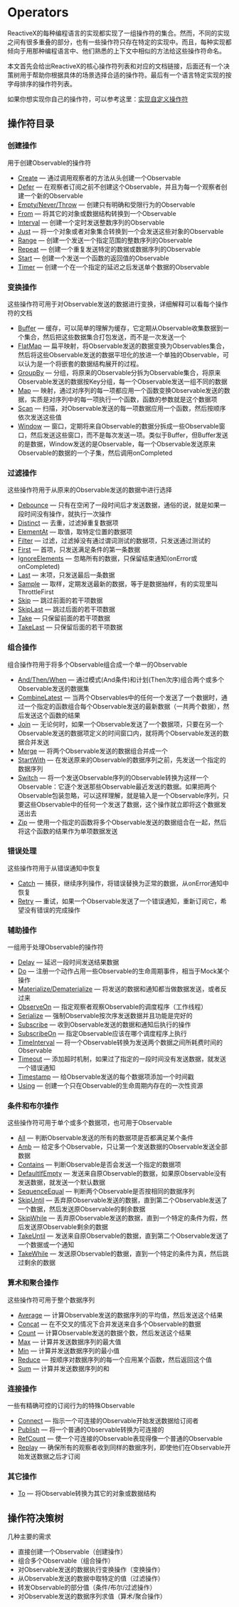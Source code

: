 Operators
======

ReactiveX的每种编程语言的实现都实现了一组操作符的集合。然而，不同的实现之间有很多重叠的部分，也有一些操作符只存在特定的实现中。而且，每种实现都倾向于用那种编程语言中、他们熟悉的上下文中相似的方法给这些操作符命名。

本文首先会给出ReactiveX的核心操作符列表和对应的文档链接，后面还有一个决策树用于帮助你根据具体的场景选择合适的操作符。最后有一个语言特定实现的按字母排序的操作符列表。

如果你想实现你自己的操作符，可以参考这里：[实现自定义操作符](topics/Implementing-Your-Own-Operators.md)

## 操作符目录

### 创建操作

用于创建Observable的操作符

* [Create](operators/Create.md) — 通过调用观察者的方法从头创建一个Observable
* [Defer](operators/Defer.md) — 在观察者订阅之前不创建这个Observable，并且为每一个观察者创建一个新的Observable
* [Empty/Never/Throw](operators/Empty.md) — 创建只有明确和受限行为的Observable
* [From](operators/From.md) — 将其它的对象或数据结构转换到一个Observable
* [Interval](operators/Interval.md) — 创建一个定时发送整数序列的Observable
* [Just](operators/Just.md) — 将一个对象或者对象集合转换到一个会发送这些对象的Observable
* [Range](operators/Range.md) — 创建一个发送一个指定范围的整数序列的Observable
* [Repeat](operators/Repeat.md) — 创建一个重复发送特定的数据或数据序列的Observable
* [Start](operators/Start.md) — 创建一个发送一个函数的返回值的Observable
* [Timer](operators/Timer.md) — 创建一个在一个指定的延迟之后发送单个数据的Observable

### 变换操作

这些操作符可用于对Observable发送的数据进行变换，详细解释可以看每个操作符的文档

* [Buffer](operators/Buffer.md) — 缓存，可以简单的理解为缓存，它定期从Observable收集数据到一个集合，然后把这些数据集合打包发送，而不是一次发送一个
* [FlatMap](operators/FlatMap.md) — 扁平映射，将Observable发送的数据变换为Observables集合，然后将这些Observable发送的数据平坦化的放进一个单独的Observable，可以认为是一个将嵌套的数据结构展开的过程。
* [GroupBy](operators/GroupBy.md) — 分组，将原来的Observable分拆为Observable集合，将原来Observable发送的数据按Key分组，每一个Observable发送一组不同的数据
* [Map](operators/Map.md) — 映射，通过对序列的每一项都应用一个函数变换Observable发送的数据，实质是对序列中的每一项执行一个函数，函数的参数就是这个数据项
* [Scan](operators/Scan.md) — 扫描，对Observable发送的每一项数据应用一个函数，然后按顺序依次发送这些值
* [Window](operators/Window.md) — 窗口，定期将来自Observable的数据分拆成一些Observable窗口，然后发送这些窗口，而不是每次发送一项。类似于Buffer，但Buffer发送的是数据，Window发送的是Observable，每一个Observable发送原来Observable的数据的一个子集，然后调用onCompleted

### 过滤操作

这些操作符用于从原来的Observable发送的数据中进行选择

* [Debounce](operators/Debounce.md) — 只有在空闲了一段时间后才发送数据，通俗的说，就是如果一段时间没有操作，就执行一次操作
* [Distinct](operators/Distinct.md) — 去重，过滤掉重复数据项
* [ElementAt](ElementAt.md) — 取值，取特定位置的数据项
* [Filter](operators/Filter.md) — 过滤，过滤掉没有通过谓词测试的数据项，只发送通过测试的
* [First](operators/First.md) — 首项，只发送满足条件的第一条数据
* [IgnoreElements](operators/IgnoreElements.md) — 忽略所有的数据，只保留结束通知(onError或onCompleted)
* [Last](operators/Last.md) — 末项，只发送最后一条数据
* [Sample](operators/Sample.md) — 取样，定期发送最新的数据，等于是数据抽样，有的实现里叫ThrottleFirst
* [Skip](operators/Skip.md) — 跳过前面的若干项数据
* [SkipLast](operators/SkipLast.md) — 跳过后面的若干项数据
* [Take](operators/Take.md) — 只保留前面的若干项数据
* [TakeLast](operators/TakeLast.md) — 只保留后面的若干项数据

### 组合操作

组合操作符用于将多个Observable组合成一个单一的Observable

* [And/Then/When](operators/And.md) — 通过模式(And条件)和计划(Then次序)组合两个或多个Observable发送的数据集
* [CombineLatest](operators/CombineLatest.md) — 当两个Observables中的任何一个发送了一个数据时，通过一个指定的函数组合每个Observable发送的最新数据（一共两个数据），然后发送这个函数的结果
* [Join](operators/Join.md) — 无论何时，如果一个Observable发送了一个数据项，只要在另一个Observable发送的数据项定义的时间窗口内，就将两个Observable发送的数据合并发送
* [Merge](operators/Merge.md) — 将两个Observable发送的数据组合并成一个
* [StartWith](operators/StartWith.md) — 在发送原来的Observable的数据序列之前，先发送一个指定的数据序列
* [Switch](operators/Switch.md) — 将一个发送Observable序列的Observable转换为这样一个Observable：它逐个发送那些Observable最近发送的数据。如果把两个Observable包装忽略，可以这样理解，就是输入是一个Observable序列，只要这些Observable中的任何一个发送了数据，这个操作就立即将这个数据发送出去
* [Zip](operators/Zip.md) — 使用一个指定的函数将多个Observable发送的数据组合在一起，然后将这个函数的结果作为单项数据发送


### 错误处理

这些操作符用于从错误通知中恢复

* [Catch](operators/Catch.md) — 捕获，继续序列操作，将错误替换为正常的数据，从onError通知中恢复
* [Retry](operators/Retry.md) — 重试，如果一个Observable发送了一个错误通知，重新订阅它，希望没有错误的完成操作

### 辅助操作

一组用于处理Observable的操作符

* [Delay](operators/Delay.md) — 延迟一段时间发送结果数据
* [Do](operators/Do.md) — 注册一个动作占用一些Observable的生命周期事件，相当于Mock某个操作
* [Materialize/Dematerialize](operators/Materialize.md) — 将发送的数据和通知都当做数据发送，或者反过来
* [ObserveOn](operators/ObserveOn.md) — 指定观察者观察Observable的调度程序（工作线程）
* [Serialize](operators/Serialize.md) — 强制Observable按次序发送数据并且功能是完好的
* [Subscribe](operators/Subscribe.md) — 收到Observable发送的数据和通知后执行的操作
* [SubscribeOn](operators/SubscribeOn.md) — 指定Observable应该在哪个调度程序上执行
* [TimeInterval](operators/TimeInterval.md) — 将一个Observable转换为发送两个数据之间所耗费时间的Observable
* [Timeout](operators/Timeout.md) — 添加超时机制，如果过了指定的一段时间没有发送数据，就发送一个错误通知
* [Timestamp](operators/Timestamp.md) — 给Observable发送的每个数据项添加一个时间戳
* [Using](operators/Using.md) — 创建一个只在Observable的生命周期内存在的一次性资源

### 条件和布尔操作

这些操作符可用于单个或多个数据项，也可用于Observable

* [All](operators/Conditional.md#All) — 判断Observable发送的所有的数据项是否都满足某个条件
* [Amb](operators/Conditional.md#Amb) — 给定多个Observable，只让第一个发送数据的Observable发送全部数据
* [Contains](operators/Conditional.md#Contains) — 判断Observable是否会发送一个指定的数据项
* [DefaultIfEmpty](operators/Conditional.md#DefaultIfEmpty) — 发送来自原Observable的数据，如果原Observable没有发送数据，就发送一个默认数据
* [SequenceEqual](operators/Conditional.md#SequenceEqual) — 判断两个Observable是否按相同的数据序列
* [SkipUntil](operators/Conditional.md#SkipUntil) — 丢弃原Observable发送的数据，直到第二个Observable发送了一个数据，然后发送原Observable的剩余数据
* [SkipWhile](operators/Conditional.md#SkipWhile) — 丢弃原Observable发送的数据，直到一个特定的条件为假，然后发送原Observable剩余的数据
* [TakeUntil](operators/Conditional.md#TakeUntil) — 发送来自原Observable的数据，直到第二个Observable发送了一个数据或一个通知
* [TakeWhile](operators/Conditional.md#TakeWhile) — 发送原Observable的数据，直到一个特定的条件为真，然后跳过剩余的数据

### 算术和聚合操作

这些操作符可用于整个数据序列

* [Average](operators/Mathematical.md#Average) — 计算Observable发送的数据序列的平均值，然后发送这个结果
* [Concat](operators/Mathematical.md#Concat) — 在不交叉的情况下合并发送来自多个Observable的数据
* [Count](operators/Mathematical.md#Count) — 计算Observable发送的数据个数，然后发送这个结果
* [Max](operators/Mathematical.md#Max) — 计算并发送数据序列的最大值
* [Min](operators/Mathematical.md#Min) — 计算并发送数据序列的最小值
* [Reduce](operators/Mathematical.md#Reduce) — 按顺序对数据序列的每一个应用某个函数，然后返回这个值
* [Sum](operators/Mathematical.md#Sum) — 计算并发送数据序列的和

### 连接操作

一些有精确可控的订阅行为的特殊Observable

* [Connect](operators/Connect.md) — 指示一个可连接的Observable开始发送数据给订阅者
* [Publish](operators/Publish.md) — 将一个普通的Observable转换为可连接的
* [RefCount](operators/RefCount.md) — 使一个可连接的Observable表现得像一个普通的Observable
* [Replay](operators/Replay.md) — 确保所有的观察者收到同样的数据序列，即使他们在Observable开始发送数据之后才订阅

### 其它操作

* [To](operators/To.md) — 将Observable转换为其它的对象或数据结构


## 操作符决策树

几种主要的需求

* 直接创建一个Observable（创建操作）
* 组合多个Observable（组合操作）
* 对Observable发送的数据执行变换操作（变换操作）
* 从Observable发送的数据中取特定的值（过滤操作）
* 转发Observable的部分值（条件/布尔/过滤操作）
* 对Observable发送的数据序列求值（算术/聚合操作）
